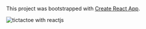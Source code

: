 This project was bootstrapped with [Create React App](https://github.com/facebookincubator/create-react-app).

![tictactoe with reactjs](http://i63.tinypic.com/2vv2xxz.jpg)
